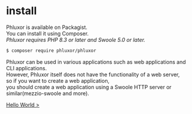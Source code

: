 # install

Phluxor is available on Packagist.  
You can install it using Composer.  
*Phluxor requires PHP 8.3 or later and Swoole 5.0 or later.*  

```bash
$ composer require phluxor/phluxor
```

Phluxor can be used in various applications such as web applications and CLI applications.  
However, Phluxor itself does not have the functionality of a web server,  
so if you want to create a web application,  
you should create a web application using a Swoole HTTP server or similar(mezzio-swoole and more).  

[Hello World >](/en/guide/hello.html)
